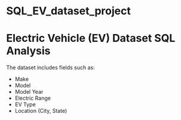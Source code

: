# SQL_EV_dataset_project
# Electric Vehicle (EV) Dataset SQL Analysis

The dataset includes fields such as:
- Make
- Model
- Model Year
- Electric Range
- EV Type
- Location (City, State)
